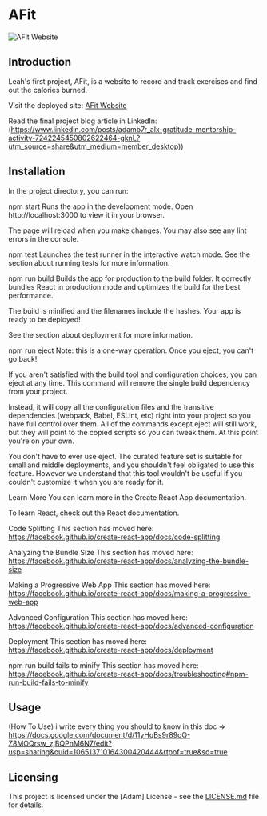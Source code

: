 # AFit
![AFit Website](https://github.com/user-attachments/assets/fc396957-cc2f-49d6-82e5-d51d51ebbcf2)


## Introduction
Leah's first project, AFit, is a website to record and track exercises and find out the calories burned.

Visit the deployed site: [AFit Website](https://a-fit.netlify.app/)

Read the final project blog article in LinkedIn: (https://www.linkedin.com/posts/adamb7r_alx-gratitude-mentorship-activity-7242245450802622464-gknL?utm_source=share&utm_medium=member_desktop))

## Installation
In the project directory, you can run:

npm start
Runs the app in the development mode.
Open http://localhost:3000 to view it in your browser.

The page will reload when you make changes.
You may also see any lint errors in the console.

npm test
Launches the test runner in the interactive watch mode.
See the section about running tests for more information.

npm run build
Builds the app for production to the build folder.
It correctly bundles React in production mode and optimizes the build for the best performance.

The build is minified and the filenames include the hashes.
Your app is ready to be deployed!

See the section about deployment for more information.

npm run eject
Note: this is a one-way operation. Once you eject, you can't go back!

If you aren't satisfied with the build tool and configuration choices, you can eject at any time. This command will remove the single build dependency from your project.

Instead, it will copy all the configuration files and the transitive dependencies (webpack, Babel, ESLint, etc) right into your project so you have full control over them. All of the commands except eject will still work, but they will point to the copied scripts so you can tweak them. At this point you're on your own.

You don't have to ever use eject. The curated feature set is suitable for small and middle deployments, and you shouldn't feel obligated to use this feature. However we understand that this tool wouldn't be useful if you couldn't customize it when you are ready for it.

Learn More
You can learn more in the Create React App documentation.

To learn React, check out the React documentation.

Code Splitting
This section has moved here: https://facebook.github.io/create-react-app/docs/code-splitting

Analyzing the Bundle Size
This section has moved here: https://facebook.github.io/create-react-app/docs/analyzing-the-bundle-size

Making a Progressive Web App
This section has moved here: https://facebook.github.io/create-react-app/docs/making-a-progressive-web-app

Advanced Configuration
This section has moved here: https://facebook.github.io/create-react-app/docs/advanced-configuration

Deployment
This section has moved here: https://facebook.github.io/create-react-app/docs/deployment

npm run build fails to minify
This section has moved here: https://facebook.github.io/create-react-app/docs/troubleshooting#npm-run-build-fails-to-minify

## Usage

(How To Use) i write every thing you should to know in this doc => https://docs.google.com/document/d/11yHqBs9r89oQ-Z8MOQrsw_zjBQPnM6N7/edit?usp=sharing&ouid=106513710164300420444&rtpof=true&sd=true

## Licensing

This project is licensed under the [Adam] License - see the [LICENSE.md](LICENSE.md) file for details.
